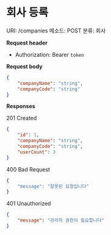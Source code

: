 # 회사 등록

URI: /companies
메소드: POST
분류: 회사

**Request header**

- Authorization: Bearer `token`

**Request body**

```json
{
	"companyName": "string",
	"companyCode": "string"
}
```

**Responses**

201 Created

```json
{
	"id": 1,
	"companyName": "string",
	"companyCode": "string",
	"userCount": 3
}
```

400 Bad Request

```jsx
{
	"message": "잘못된 요청입니다"
}
```

401 Unauthorized

```json
{
	"message": "관리자 권한이 필요합니다"
}
```
